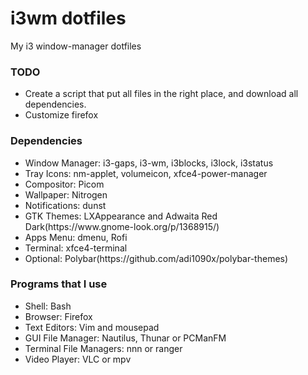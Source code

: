 <h1>i3wm dotfiles</h1>
  My i3 window-manager dotfiles

<h3>TODO</h3>
<ul>
    <li>Create a script that put all files in the right place, and download all dependencies.</li>
    <li>Customize firefox</li>
</ul>

<h3>Dependencies</h3>
<ul>
    <li>Window Manager: i3-gaps, i3-wm, i3blocks, i3lock, i3status</li>
    <li>Tray Icons: nm-applet, volumeicon, xfce4-power-manager</li>
    <li>Compositor: Picom</li>
    <li>Wallpaper: Nitrogen</li>
    <li>Notifications: dunst</li>
    <li>GTK Themes: LXAppearance and Adwaita Red Dark(https://www.gnome-look.org/p/1368915/)</li>
    <li>Apps Menu: dmenu, Rofi</li>
    <li>Terminal: xfce4-terminal</li>
    <li>Optional: Polybar(https://github.com/adi1090x/polybar-themes)</li>
</ul>

<h3>Programs that I use</h3>
<ul>
    <li>Shell: Bash</li>
    <li>Browser: Firefox</li>
    <li>Text Editors: Vim and mousepad</li>
    <li>GUI File Manager: Nautilus, Thunar or PCManFM</li>
    <li>Terminal File Managers: nnn or ranger</li>
    <li>Video Player: VLC or mpv</li>
</ul>
